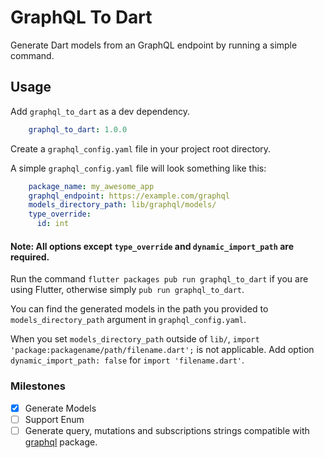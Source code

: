 # GraphQL To Dart

Generate Dart models from an GraphQL endpoint by running a simple command.
## Usage

Add `graphql_to_dart` as a dev dependency.

```yaml
    graphql_to_dart: 1.0.0
```

Create a `graphql_config.yaml` file in your project root directory.

A simple `graphql_config.yaml` file will look something like this:

```yaml
    package_name: my_awesome_app
    graphql_endpoint: https://example.com/graphql
    models_directory_path: lib/graphql/models/
    type_override:
      id: int
```

#### Note: All options except `type_override` and `dynamic_import_path` are required.

Run the command `flutter packages pub run graphql_to_dart` if you are using Flutter, otherwise simply `pub run graphql_to_dart`.

You can find the generated models in the path you provided to `models_directory_path` argument in `graphql_config.yaml`.

When you set `models_directory_path` outside of `lib/`, `import 'package:packagename/path/filename.dart';` is not applicable.
Add option `dynamic_import_path: false` for `import 'filename.dart'`. 


### Milestones

- [x] Generate Models
- [ ] Support Enum
- [ ] Generate query, mutations and subscriptions strings compatible with [graphql](https://pub.dev/packages/graphql) package.
